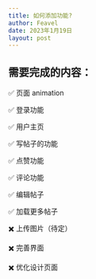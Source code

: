 ```yaml
---
title: 如何添加功能?
author: Feavel
date: 2023年1月19日
layout: post
---
```


## 需要完成的内容：

✅ 页面 animation

✅ 登录功能

✅ 用户主页

✅ 写帖子的功能

✅ 点赞功能

✅ 评论功能

✅ 编辑帖子

✅ 加载更多帖子

✖️ 上传图片（待定）

✖️ 完善界面

✖️ 优化设计页面
